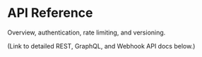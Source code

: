 # API Reference

Overview, authentication, rate limiting, and versioning.

(Link to detailed REST, GraphQL, and Webhook API docs below.)